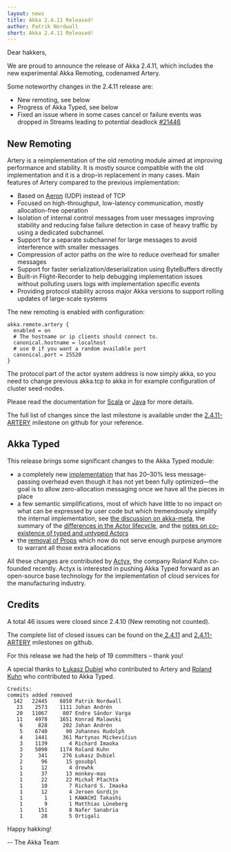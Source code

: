 ```yaml
---
layout: news
title: Akka 2.4.11 Released!
author: Patrik Nordwall
short: Akka 2.4.11 Released!
---
```


Dear hakkers,

We are proud to announce the release of Akka 2.4.11, which includes the new experimental Akka Remoting, codenamed Artery.

Some noteworthy changes in the 2.4.11 release are:

* New remoting, see below
* Progress of Akka Typed, see below
* Fixed an issue where in some cases cancel or failure events was dropped in Streams leading to potential deadlock [#21446](https://github.com/akka/akka/issues/21446)

## New Remoting

Artery is a reimplementation of the old remoting module aimed at improving performance and stability. It is mostly source compatible with the old implementation and it is a drop-in replacement in many cases. Main features of Artery compared to the previous implementation:

* Based on [Aeron](https://github.com/real-logic/Aeron) (UDP) instead of TCP
* Focused on high-throughput, low-latency communication, mostly allocation-free operation
* Isolation of internal control messages from user messages improving stability and reducing false failure detection in case of heavy traffic by using a dedicated subchannel.
* Support for a separate subchannel for large messages to avoid interference with smaller messages
* Compression of actor paths on the wire to reduce overhead for smaller messages
* Support for faster serialization/deserialization using ByteBuffers directly
* Built-in Flight-Recorder to help debugging implementation issues without polluting users logs with implementation specific events
* Providing protocol stability across major Akka versions to support rolling updates of large-scale systems

The new remoting is enabled with configuration:

~~~
akka.remote.artery {
  enabled = on
  # The hostname or ip clients should connect to.
  canonical.hostname = localhost
  # use 0 if you want a random available port
  canonical.port = 25520
}
~~~

The protocol part of the actor system address is now simply akka, so you need to change previous akka.tcp to akka in for example configuration of cluster seed-nodes.

Please read the documentation for [Scala](http://doc.akka.io/docs/akka/2.4/scala/remoting-artery.html) or [Java](http://doc.akka.io/docs/akka/2.4/java/remoting-artery.html) for more details.

The full list of changes since the last milestone is available under the [2.4.11-ARTERY](https://github.com/akka/akka/milestone/97?closed=1) milestone on github for your reference.

## Akka Typed

This release brings some significant changes to the Akka Typed module:

* a completely new [implementation](https://github.com/akka/akka/pull/21128) that has 20–30% less message-passing overhead even though it has not yet been fully optimized—the goal is to allow zero-allocation messaging once we have all the pieces in place
* a few semantic simplifications, most of which have little to no impact on what can be expressed by user code but which tremendously simplify the internal implementation, see [the discussion on akka-meta](https://github.com/akka/akka-meta/issues/18), the summary of the [differences in the Actor lifecycle](https://github.com/akka/akka-meta/issues/21), and the [notes on co-existence of typed and untyped Actors](https://github.com/akka/akka-meta/issues/26)
* the [removal of Props](https://github.com/akka/akka/issues/21597) which now do not serve enough purpose anymore to warrant all those extra allocations

All these changes are contributed by [Actyx](https://actyx.io/), the company Roland Kuhn co-founded recently. Actyx is interested in pushing Akka Typed forward as an open-source base technology for the implementation of cloud services for the manufacturing industry.

## Credits

A total 46 issues were closed since 2.4.10 (New remoting not counted).

The complete list of closed issues can be found on the[ 2.4.11](https://github.com/akka/akka/milestone/96?closed=1) and [2.4.11-ARTERY](https://github.com/akka/akka/milestone/97?closed=1) milestones on github.

For this release we had the help of 19 committers – thank you!

A special thanks to [Łukasz Dubiel](https://github.com/bambuchaAdm) who contributed to Artery and [Roland Kuhn](https://github.com/rkuhn) who contributed to Akka Typed.

~~~
Credits:
commits added removed
  142   22445    6850 Patrik Nordwall
   23    2573    1111 Johan Andrén
   20   11067     807 Endre Sándor Varga
   11    4978    1651 Konrad Malawski
    6     828     202 Johan Andrén
    5    6740      90 Johannes Rudolph
    4    1441     361 Martynas Mickevičius
    3    1139       4 Richard Imaoka
    3    5090    1174 Roland Kuhn
    2     341     276 Łukasz Dubiel
    2      96      15 gosubpl
    1      12       4 drewhk
    1      37      13 monkey-mas
    1      22      22 Michał Płachta
    1      10       7 Richard S. Imaoka
    1      12       4 Jeroen Gordijn
    1       1       1 KAWACHI Takashi
    1       9       1 Matthias Lüneberg
    1     151       8 Nafer Sanabria
    1      28       5 Ortigali
~~~

Happy hakking!

-- The Akka Team
